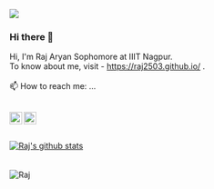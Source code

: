 

![](https://komarev.com/ghpvc/?username=Raj2503&color=blue)

### Hi there 👋

 
Hi, I'm Raj Aryan Sophomore at IIIT Nagpur.  
To know about me, visit - https://raj2503.github.io/ .
 <br/>
  <br/>
📫 How to reach me: ...
 <br/>
 <br/>

<a href="https://www.linkedin.com/in/raj-aryan-2503/">
  <img align="left" alt="Raj's LinkdeIN" width="22px" src="https://cdn.jsdelivr.net/npm/simple-icons@v3/icons/linkedin.svg" />
</a>
<!--  
<a href="https://codeforces.com/profile/raj_2503">
  <img align="left" alt="Raj's Codeforces" width="22px" src="https://cdn.jsdelivr.net/npm/simple-icons@v3/icons/codeforces.svg" />
</a>
-->
<a href="https://www.instagram.com/__raj.aryan__/">
  <img align="left" alt="Raj's Instagram" width="22px" src="https://cdn.jsdelivr.net/npm/simple-icons@v3/icons/instagram.svg" />
</a>


 <br/>
  <br/>
  <br/>
<a href="https://github.com/Raj2503/github-readme-stats">
  <img align="center" src="https://github-readme-stats.vercel.app/api?username=Raj2503&count_private=true&show_icons=true&include_all_commits=true" alt="Raj's github stats" />
</a>     
<br/><br/><br/>
<img align="center" src="https://github-readme-stats.vercel.app/api/top-langs/?username=Raj2503&hide=jupyter notebook&layout=compact" alt="Raj" />

<!--
**Raj2503/Raj2503** is a ✨ _special_ ✨ repository because its `README.md` (this file) appears on your GitHub profile.

Here are some ideas to get you started:

- 🔭 I’m currently working on ...
- 🌱 I’m currently learning ...
- 👯 I’m looking to collaborate on ...
- 🤔 I’m looking for help with ...
- 💬 Ask me about ...
- 
- 😄 Pronouns: ...
- ⚡ Fun fact: ...
-->
